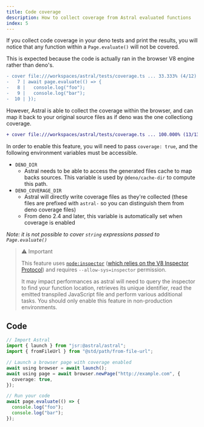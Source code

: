 ```yaml
---
title: Code coverage
description: How to collect coverage from Astral evaluated functions
index: 5
---
```


If you collect code coverage in your deno tests and print the results, you will
notice that any function within a `Page.evaluate()` will not be covered.

This is expected because the code is actually ran in the browser V8 engine
rather than deno's.

```diff
- cover file:///workspaces/astral/tests/coverage.ts ... 33.333% (4/12)
-   7 | await page.evaluate(() => {
-   8 |   console.log("foo");
-   9 |   console.log("bar");
-  10 | });
```

However, Astral is able to collect the coverage within the browser, and can map
it back to your original source files as if deno was the one collectiong
coverage.

```diff
+ cover file:///workspaces/astral/tests/coverage.ts ... 100.000% (13/13)
```

In order to enable this feature, you will need to pass `coverage: true`, and the
following environment variables must be accessible.

- `DENO_DIR`
  - Astral needs to be able to access the generated files cache to map backs
    sources. This variable is used by `@deno/cache-dir` to compute this path.
- `DENO_COVERAGE_DIR`
  - Astral will directly write coverage files as they're collected (these files
    are prefixed with `astral-` so you can distinguish them from deno coverage
    files)
  - From deno 2.4 and later, this variable is automatically set when coverage is
    enabled

_Note: it is not possible to cover `string` expressions passed to
`Page.evaluate()`_

> ⚠️ Important
>
> This feature uses [`node:inspector`](https://nodejs.org/api/inspector.html)
> ([which relies on the V8 Inspector Protocol](https://v8.dev/docs/inspector))
> and requires `--allow-sys=inspector` permission.
>
> It may impact performances as astral will need to query the inspector to find
> your function location, retrieves its unique identifier, read the emitted
> transpiled JavaScript file and perform various additional tasks. You should
> only enable this feature in non-production environments.

## Code

```ts
// Import Astral
import { launch } from "jsr:@astral/astral";
import { fromFileUrl } from "@std/path/from-file-url";

// Launch a browser page with coverage enabled
await using browser = await launch();
await using page = await browser.newPage("http://example.com", {
  coverage: true,
});

// Run your code
await page.evaluate(() => {
  console.log("foo");
  console.log("bar");
});
```
